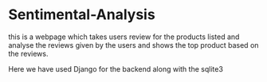 # Sentimental-Analysis
this is a webpage which takes users review for the products listed and analyse the reviews given by the users and shows 
the top product based on the reviews.

Here we have used Django for the backend along with the sqlite3

